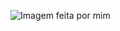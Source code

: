 ![Imagem feita por mim]([https://raw.githubusercontent.com/franks-sys/Images/refs/heads/main/Captura%20de%20tela%202025-07-31%20153552.png?token=GHSAT0AAAAAADIF5ZFPDDEOX6MOFKHD25UI2ELW67A](https://raw.githubusercontent.com/franks-sys/Images/refs/heads/main/Captura%20de%20tela%202025-07-31%20153552.png?token=GHSAT0AAAAAADIF5ZFOVW4D6AIUUJ2ZQK5U2ELXGRQ))
